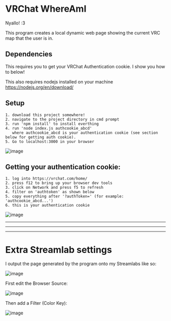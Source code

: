 # VRChat WhereAmI

Nyallo! :3 

This program creates a local dynamic web page showing the current VRC map that the user is in.

## Dependencies

This requires you to get your VRChat Authentication cookie. I show you how to below!

This also requires nodejs installed on your machine https://nodejs.org/en/download/

## Setup

```
1. download this project somewhere!
2. navigate to the project directory in cmd prompt
3. run 'npm install' to install everthing
4. run 'node index.js authcookie_abcd' 
   where authcookie_abcd is your authentication cookie (see section below for getting auth cookie). 
5. Go to localhost:3000 in your browser
```

![image](https://user-images.githubusercontent.com/105096300/214438408-cd3e8271-bec9-4612-b284-8a8c46a9f8e5.png)


## Getting your authentication cookie:

```
1. log into https://vrchat.com/home/
2. press f12 to bring up your browser dev tools 
3. click on Network and press f5 to refresh
4. filter on 'authtoken' as shown below
5. copy everything after '?authToken=' (for example: 'authcookie_abcd...')
6. this is your authentication cookie
```
![image](https://user-images.githubusercontent.com/105096300/214447088-5b9dbaf4-06c5-4e5d-93f4-5b84fb432dae.png)

___
___
___

# Extra Streamlab settings 

I output the page generated by the program onto my Streamlabs like so:

![image](https://user-images.githubusercontent.com/105096300/214443734-61754271-fd6e-4659-9af2-770e5e4d4da4.png)

First edit the Browser Source:

![image](https://user-images.githubusercontent.com/105096300/214440399-14634165-47d9-4121-89b6-26a0297e758d.png)

Then add a Filter (Color Key):

![image](https://user-images.githubusercontent.com/105096300/214440520-c223f098-01fe-4028-acab-c64574216f63.png)



